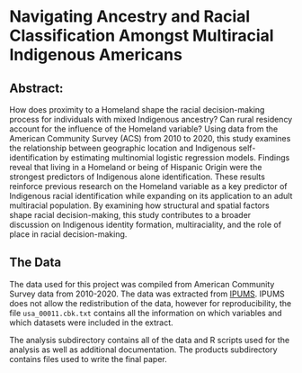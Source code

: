 # Navigating Ancestry and Racial Classification Amongst Multiracial Indigenous Americans

## Abstract: 
How does proximity to a Homeland shape the racial decision-making process for individuals with mixed Indigenous ancestry? Can rural residency account for the influence of the Homeland variable? Using data from the American Community Survey (ACS) from 2010 to 2020, this study examines the relationship between geographic location and Indigenous self-identification by estimating multinomial logistic regression models. Findings reveal that living in a Homeland or being of Hispanic Origin were the strongest predictors of  Indigenous alone identification. These results reinforce previous research on the Homeland variable as a key predictor of Indigenous racial identification while expanding on its application to an adult multiracial population. By examining how structural and spatial factors shape racial decision-making, this study contributes to a broader discussion on Indigenous identity formation, multiraciality, and the role of place in racial decision-making.


## The Data

The data used for this project was compiled from American Community Survey data from 2010-2020. The data was extracted from [IPUMS](https://www.ipums.org/). IPUMS does not allow the redistribution of the data, however for reproducibility, the file `usa_00011.cbk.txt` contains all the information on which variables and which datasets were included in the extract.

The analysis subdirectory contains all of the data and R scripts used for the analysis as well as additional documentation. The products subdirectory contains files used to write the final paper.
